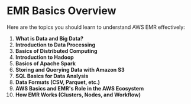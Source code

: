 # EMR Basics Overview

Here are the topics you should learn to understand AWS EMR effectively:

1. **What is Data and Big Data?**
2. **Introduction to Data Processing**
3. **Basics of Distributed Computing**
4. **Introduction to Hadoop**
5. **Basics of Apache Spark**
6. **Storing and Querying Data with Amazon S3**
7. **SQL Basics for Data Analysis**
8. **Data Formats (CSV, Parquet, etc.)**
9. **AWS Basics and EMR's Role in the AWS Ecosystem**
10. **How EMR Works (Clusters, Nodes, and Workflow)**
